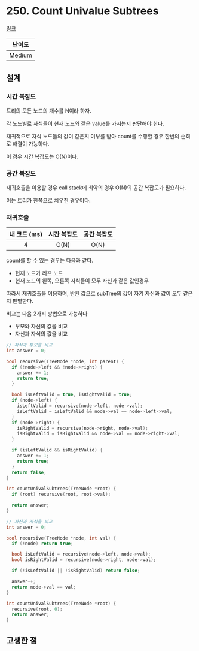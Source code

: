 # 250. Count Univalue Subtrees

[링크](https://leetcode.com/problems/count-univalue-subtrees/)

| 난이도 |
| :----: |
| Medium |

## 설계

### 시간 복잡도

트리의 모든 노드의 개수를 N이라 하자.

각 노드별로 자식들이 현재 노드와 같은 value를 가지는지 판단해야 한다.

재귀적으로 자식 노드들의 값이 같은지 여부를 받아 count를 수행할 경우 한번의 순회로 해결이 가능하다.

이 경우 시간 복잡도는 O(N)이다.

### 공간 복잡도

재귀호출을 이용할 경우 call stack에 최악의 경우 O(N)의 공간 복잡도가 필요하다.

이는 트리가 한쪽으로 치우친 경우이다.

### 재귀호출

| 내 코드 (ms) | 시간 복잡도 | 공간 복잡도 |
| :----------: | :---------: | :---------: |
|      4       |    O(N)     |    O(N)     |

count를 할 수 있는 경우는 다음과 같다.

- 현재 노드가 리프 노드
- 현재 노드의 왼쪽, 오른쪽 자식들이 모두 자신과 같은 값인경우

따라서 재귀호출을 이용하며, 반환 값으로 subTree의 값이 자기 자신과 값이 모두 같은지 판별한다.

비교는 다음 2가지 방법으로 가능하다

- 부모와 자신의 값을 비교
- 자신과 자식의 값을 비교

```cpp
// 자식과 부모를 비교
int answer = 0;

bool recursive(TreeNode *node, int parent) {
  if (!node->left && !node->right) {
    answer += 1;
    return true;
  }

  bool isLeftValid = true, isRightValid = true;
  if (node->left) {
    isLeftValid = recursive(node->left, node->val);
    isLeftValid = isLeftValid && node->val == node->left->val;
  }
  if (node->right) {
    isRightValid = recursive(node->right, node->val);
    isRightValid = isRightValid && node->val == node->right->val;
  }

  if (isLeftValid && isRightValid) {
    answer += 1;
    return true;
  }
  return false;
}

int countUnivalSubtrees(TreeNode *root) {
  if (root) recursive(root, root->val);

  return answer;
}
```

```cpp
// 자신과 자식을 비교
int answer = 0;

bool recursive(TreeNode *node, int val) {
  if (!node) return true;

  bool isLeftValid = recursive(node->left, node->val);
  bool isRightValid = recursive(node->right, node->val);

  if (!isLeftValid || !isRightValid) return false;

  answer++;
  return node->val == val;
}

int countUnivalSubtrees(TreeNode *root) {
  recursive(root, 0);
  return answer;
}
```

## 고생한 점
